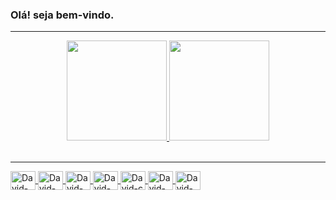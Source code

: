 ### Olá! seja bem-vindo.
<hr>
<div align="center">
  <a href="https://github.com/David0102">
  <img height="160em" src="https://github-readme-stats.vercel.app/api?username=David0102&show_icons=true&theme=dracula&include_all_commits=true&count_private=true"/>
  <img height="160em" src="https://github-readme-stats.vercel.app/api/top-langs/?username=David0102&layout=compact&langs_count=7&theme=dracula"/>
</div>
<div style="display: inline_block"><br>
<hr>
  <img align="center" alt="David-html" height="30" width="40" src="https://cdn.jsdelivr.net/gh/devicons/devicon/icons/html5/html5-original.svg">
  <img align="center" alt="David-css" height="30" width="40" src="https://cdn.jsdelivr.net/gh/devicons/devicon/icons/css3/css3-original.svg">
  <img align="center" alt="David-js" height="30" width="40" src="https://cdn.jsdelivr.net/gh/devicons/devicon/icons/javascript/javascript-original.svg">
  <img align="center" alt="David-python" height="30" width="40" src="https://cdn.jsdelivr.net/gh/devicons/devicon/icons/python/python-original.svg">
  <img align="center" alt="David-c" height="30" width="40" src="https://cdn.jsdelivr.net/gh/devicons/devicon/icons/c/c-original.svg">
  <img align="center" alt="David-mysql" height="30" width="40" src="https://cdn.jsdelivr.net/gh/devicons/devicon/icons/mysql/mysql-original.svg">
  <img align="center" alt="David-mongoDB" height="30" width="40" src="https://cdn.jsdelivr.net/gh/devicons/devicon/icons/mongodb/mongodb-original.svg">
  
